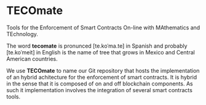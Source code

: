 # TECOmate
Tools for the Enforcement of Smart Contracts On-line with MAthematics and TEchnology.
</br>


The word **tecomate** is pronunced [te.koˈma.te] in Spanish  and probably
[te.koˈmeit] in English is the name of tree that grows in Mexico 
and Central American countries. 
</br>

We use **TECOmate** to name our Git repository that hosts the implementation
of an hybrid achitecture for the enforcement of smart contracts. It
is hybrid in the sense that it is composed of on and off blockchain
components. As such it implementation involves the integration of
several smart contracts tools.



